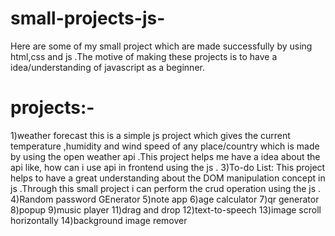 # small-projects-js-

Here are some of my small project which are made successfully by using html,css and js .The motive of making these projects is to have a idea/understanding of javascript as a beginner.

# projects:-

1)weather forecast
  this is a simple js project which gives the current temperature ,humidity and wind speed of any place/country which is  made by using the open weather api .This project helps me have a idea about the api like, how can i use api in frontend using the js .
3)To-do List:
 This project helps to have a great understanding about the DOM manipulation concept in js .Through this small project i can perform the crud operation using the js .
 4)Random password GEnerator 
 5)note app
 6)age calculator 
 7)qr generator 
 8)popup 
 9)music player 
 11)drag and drop 
 12)text-to-speech 
 13)image scroll horizontally
 14)background image remover 
